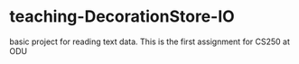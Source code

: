 # teaching-DecorationStore-IO
basic project for reading text data. This is the first assignment for CS250 at ODU
